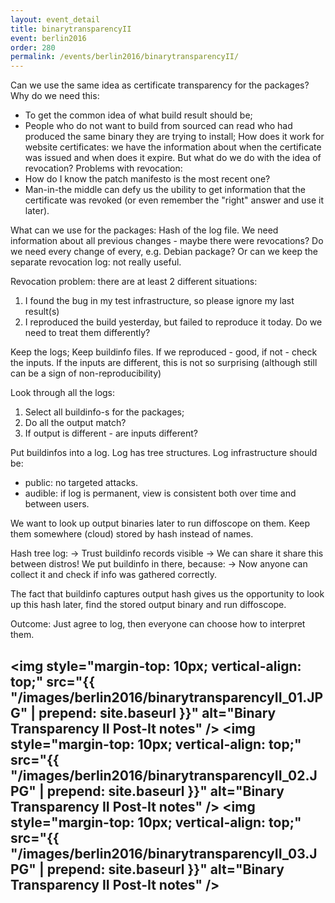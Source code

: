 ```yaml
---
layout: event_detail
title: binarytransparencyII
event: berlin2016
order: 280
permalink: /events/berlin2016/binarytransparencyII/
---
```


Can we use the same idea as certificate transparency for the packages?
Why do we need this:
 * To get the common idea of what build result should be;
 * People who do not want to build from sourced can read who had produced the same binary they are trying to install;
How does it work for website certificates: we have the information about when the certificate was issued and when does it expire. But what do we do with the idea of revocation?
Problems with revocation:
 * How do I know the patch manifesto is the most recent one?
 * Man-in-the middle can defy us the ubility to get information that the certificate was revoked (or even remember the "right" answer and use it later).
 
What can we use for the packages:
Hash of the log file.
We need information about all previous changes - maybe there were revocations?
Do we need every change of every, e.g. Debian package?
Or can we keep the separate revocation log: not really useful.

Revocation problem: there are at least 2 different situations:
1. I found the bug in my test infrastructure, so please ignore my last result(s)
2. I reproduced the build yesterday, but failed to reproduce it today.
Do we need to treat them differently?

Keep the logs;
Keep buildinfo files. If we reproduced - good, if not - check the inputs. If the inputs are different, this is not so surprising (although still can be a sign of non-reproducibility)

Look through all the logs:
1. Select all buildinfo-s for the packages;
2. Do all the output match?
3. If output is different - are inputs different?

Put buildinfos into a log. Log has tree structures. Log infrastructure should be:
* public: no targeted attacks.
* audible: if log is permanent, view is consistent both over time and between users.

We want to look up output binaries later to run diffoscope on them.
Keep them somewhere (cloud) stored by hash instead of names.

Hash tree log:
-> Trust buildinfo records visible
-> We can share it share this between distros!
We put buildinfo in there, because:
-> Now anyone can collect it and check if info was gathered correctly.

The fact that buildinfo captures output hash gives us the opportunity to look up this hash later, find the stored output binary and run diffoscope.

Outcome:
Just agree to log, then everyone can choose how to interpret them.

<img style="margin-top: 10px; vertical-align: top;" src="{{ "/images/berlin2016/binarytransparencyII_01.JPG" | prepend: site.baseurl }}" alt="Binary Transparency II Post-It notes" />
<img style="margin-top: 10px; vertical-align: top;" src="{{ "/images/berlin2016/binarytransparencyII_02.JPG" | prepend: site.baseurl }}" alt="Binary Transparency II Post-It notes" />
<img style="margin-top: 10px; vertical-align: top;" src="{{ "/images/berlin2016/binarytransparencyII_03.JPG" | prepend: site.baseurl }}" alt="Binary Transparency II Post-It notes" />
-
